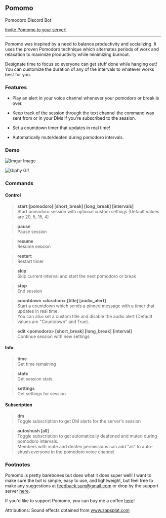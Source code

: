 ## Pomomo
Pomodoro Discord Bot

<a href="https://discord.com/api/oauth2/authorize?client_id=821952460909445130&permissions=15738880&scope=bot">Invite Pomomo to your server!</a>
__________
Pomomo was inspired by a need to balance productivity and socializing. 
It uses the proven Pomodoro technique which alternates periods of work and relaxation 
to maximize productivity while minimizing burnout.

Designate time to focus so everyone can get stuff done while hanging out! You can customize the duration of any of the intervals to whatever works best for you.

### Features

* Play an alert in your voice channel whenever your pomodoro or break is over.

* Keep track of the session through the text channel the command was sent from or in your DMs if you're subscribed to the session.

* Set a countdown timer that updates in real time!

* Automatically mute/deafen during pomodoro intervals.

### Demo

![Imgur Image](https://i.imgur.com/w3LfMP3.png)

![Giphy Gif](https://media.giphy.com/media/rD2aQ1uPCetKN8zpI6/giphy.gif)

### Commands
#### Control
>**start \[pomodoro] \[short_break] \[long_break] \[intervals]**\
>Start pomodoro session with optional custom settings (Default values are 20, 5, 15, 4)

>**pause**\
>Pause session

>**resume**\
>Resume session

>**restart**\
>Restart timer

>**skip**\
>Skip current interval and start the next pomodoro or break

>**stop**\
>End session

>**countdown \<duration> \[title] \[audio_alert]**\
>Start a countdown which sends a pinned message with a timer that updates in real time.\
>You can also set a custom title and disable the audio alert (Default values are "Countdown" and True).

>**edit \<pomodoro> \[short_break] \[long_break] \[interval]**\
>Continue session with new settings

#### Info
>**time**\
>Get time remaining

>**stats**\
>Get session stats

>**settings**\
>Get settings for session

#### Subscription
>**dm**\
>Toggle subscription to get DM alerts for the server's session

>**autoshush \[all]**\
>Toggle subscription to get automatically deafened and muted during pomodoro intervals.\
>Members with mute and deafen permissions can add "all" to auto-shush everyone in the pomodoro voice channel.

### Footnotes

Pomomo is pretty barebones but does what it does super well! 
I want to make sure the bot is simple, easy to use, and lightweight, but feel free to make any suggestions at feedback.sum@gmail.com or drop by the support server [here](https://discord.gg/whszbaXd).

If you'd like to support Pomomo, you can buy me a coffee [here](https://www.buymeacoffee.com/benjamonn)!

Attributions: Sound effects obtained from <a href="https://www.zapsplat.com/">www.zapsplat.com</a>

